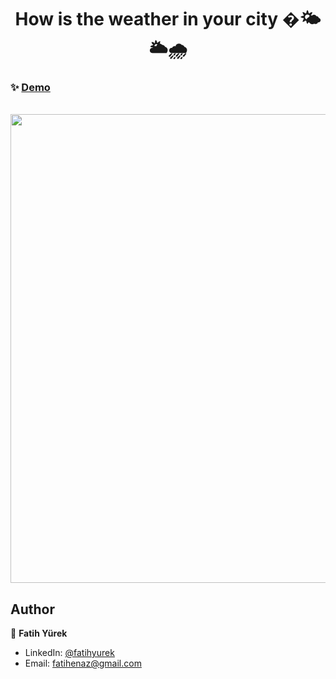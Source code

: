 <h1 align="center">How is the weather in your city �🌤🌥🌧</h1>

### ✨ [Demo](https://howisweather.netlify.app/)

  </br>
<a href='https://howisweather.netlify.app/' target='_blank' align="center">
  <img src='https://user-images.githubusercontent.com/81515422/141353566-a53750ea-7b51-4681-a611-40b05495ce2b.gif' width="750" />
</a>


## Author

👤 **Fatih Yürek**

- LinkedIn: [@fatihyurek](https://www.linkedin.com/in/fatihyurek/)
- Email: fatihenaz@gmail.com


